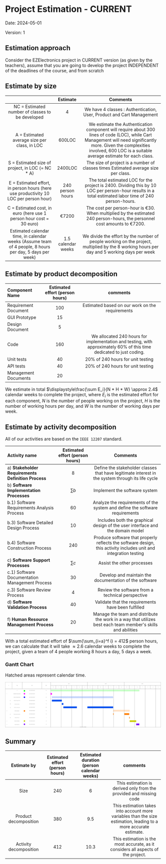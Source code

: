 # Project Estimation - CURRENT

Date: 2024-05-01

Version: 1

## Estimation approach

Consider the EZElectronics project in CURRENT version (as given by the teachers), assume that you are going to develop the project INDEPENDENT of the deadlines of the course, and from scratch

## Estimate by size

|                                                                                                        |      Estimate      |                                                                                                             Comments                                                                                                             |
| :----------------------------------------------------------------------------------------------------: | :----------------: | :------------------------------------------------------------------------------------------------------------------------------------------------------------------------------------------------------------------------------: |
|                            NC = Estimated number of classes to be developed                            |         4          |                                                                              We have 4 classes : Authentication, User, Product and Cart Management                                                                               |
|                              A = Estimated average size per class, in LOC                              |       600LOC       | We estimate the Authentication component will require about 300 lines of code (LOC), while Cart Management will need significantly more. Given the complexities involved, 600 LOC is a suitable average estimate for each class. |
|                           S = Estimated size of project, in LOC (= NC \* A)                            |      2400LOC       |                                                                        The size of project is a number of classes times Estimated average size per class.                                                                        |
|          E = Estimated effort, in person hours (here use productivity 10 LOC per person hour)          |  240 person hours  |                                      The total estimated LOC for the project is 2400. Dividing this by 10 LOC per person-hour results in a total estimated labor time of 240 person-hours.                                       |
|                  C = Estimated cost, in euro (here use 1 person hour cost = 30 euro)                   |       €7200        |                                                     The cost per person-hour is €30. When multiplied by the estimated 240 person-hours, the personnel cost amounts to €7200.                                                     |
| Estimated calendar time, in calendar weeks (Assume team of 4 people, 8 hours per day, 5 days per week) | 1.5 calendar weeks |                                            We divide the effort by the number of people working on the project, multiplied by the 8 working hours per day and 5 working days per week                                            |

## Estimate by product decomposition

| Component Name       | Estimated effort (person hours) |                                                       comments                                                       |
| :------------------- | :-----------------------------: | :------------------------------------------------------------------------------------------------------------------: |
| Requirement Document |               100               |                                   Estimated based on our work on the requirements                                    |
| GUI Prototype        |               15                |                                                                                                                      |
| Design Document      |                5                |                                                                                                                      |
| Code                 |               160               | We allocated 240 hours for implementation and testing, with approximately 60% of this time dedicated to just coding. |
| Unit tests           |               40                |                                          20% of 240 hours for unit testing                                           |
| API tests            |               40                |                                          20% of 240 hours for unit testing                                           |
| Management Documents |               20                |                                                                                                                      |

We estimate in total $\displaystyle\frac{\sum E_i}{N * H * W} \approx 2.4$ calendar weeks to complete the project, where $E_i$ is the estimated effort for each component, $N$ is the number of people working on the project, $H$ is the number of working hours per day, and $W$ is the number of working days per week.

## Estimate by activity decomposition

All of our activities are based on the `IEEE 12207` standard.

| Activity name                                      | Estimated effort (person hours) |                                                     Comments                                                     |
| :------------------------------------------------- | :-----------------------------: | :--------------------------------------------------------------------------------------------------------------: |
| a) **Stakeholder Requirements Definition Process** |                8                |        Define the stakeholder classes that have legitimate interest in the system through its life cycle         |
| b) **Software Implementation Processes**           |            $\sum b$             |                                          Implement the software system                                           |
| b.1) Software Requirements Analysis Process        |               60                |                   Analyze the requirements of the system and define the software requirements                    |
| b.3) Software Detailed Design Process              |               10                |                  Includes both the graphical design of the user interface and the domain model                   |
| b.4) Software Construction Process                 |               240               | Produce software that properly reflects the software design, this activity includes unit and integration testing |
| c) **Software Support Processes**                  |            $\sum c$             |                                            Assist the other processes                                            |
| c.1) Software Documentation Management Process     |               30                |                              Develop and maintain the documentation of the software                              |
| c.3) Software Review Process                       |                4                |                                 Review the software from a technical perspective                                 |
| d) **Software Validation Process**                 |               40                |                                Validate that the requirements have been fulfilled                                |
| f) **Human Resource Management Process**           |               20                |   Manage the team and distribute the work in a way that utilizes best each team member's skills and abilities    |

With a total estimated effort of $\sum{\sum_{i=a}^f i} = 412$ person hours, we can calculate that it will take $\approx 2.6$ calendar weeks to complete the project, given a team of 4 people working 8 hours a day, 5 days a week.

### Gantt Chart

Hatched areas represent calendar time.

![Gantt Chart](figures/v1/gantt-chart.drawio.svg)

## Summary

|      Estimate by       | Estimated effort (person hours) | Estimated duration (person calendar weeks) |                                                     comments                                                     |
| :--------------------: | :-----------------------------: | :----------------------------------------: | :--------------------------------------------------------------------------------------------------------------: |
|          Size          |               240               |                     6                      |                        This estimation is derived only from the provided and missing code                        |
| Product decomposition  |               380               |                    9.5                     | This estimation takes into account more variables than the size estimation, leading to a more accurate estimate. |
| Activity decomposition |               412               |                    10.3                    |                This estimation is the most accurate, as it considers all aspects of the project.                 |
